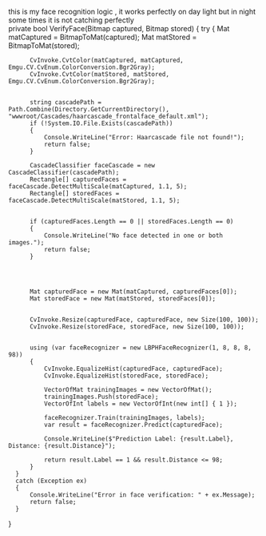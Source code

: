 this is my face recognition logic , it works perfectly on day light but in night some times it is not catching perfectly   
private bool VerifyFace(Bitmap captured, Bitmap stored)
  {
      try
      {
          Mat matCaptured = BitmapToMat(captured);
          Mat matStored = BitmapToMat(stored);


          CvInvoke.CvtColor(matCaptured, matCaptured, Emgu.CV.CvEnum.ColorConversion.Bgr2Gray);
          CvInvoke.CvtColor(matStored, matStored, Emgu.CV.CvEnum.ColorConversion.Bgr2Gray);


          string cascadePath = Path.Combine(Directory.GetCurrentDirectory(), "wwwroot/Cascades/haarcascade_frontalface_default.xml");
          if (!System.IO.File.Exists(cascadePath))
          {
              Console.WriteLine("Error: Haarcascade file not found!");
              return false;
          }

          CascadeClassifier faceCascade = new CascadeClassifier(cascadePath);
          Rectangle[] capturedFaces = faceCascade.DetectMultiScale(matCaptured, 1.1, 5);
          Rectangle[] storedFaces = faceCascade.DetectMultiScale(matStored, 1.1, 5);


          if (capturedFaces.Length == 0 || storedFaces.Length == 0)
          {
              Console.WriteLine("No face detected in one or both images.");
              return false;
          }




          Mat capturedFace = new Mat(matCaptured, capturedFaces[0]);
          Mat storedFace = new Mat(matStored, storedFaces[0]);


          CvInvoke.Resize(capturedFace, capturedFace, new Size(100, 100));
          CvInvoke.Resize(storedFace, storedFace, new Size(100, 100));


          using (var faceRecognizer = new LBPHFaceRecognizer(1, 8, 8, 8, 98))
          {
              CvInvoke.EqualizeHist(capturedFace, capturedFace);
              CvInvoke.EqualizeHist(storedFace, storedFace);

              VectorOfMat trainingImages = new VectorOfMat();
              trainingImages.Push(storedFace);
              VectorOfInt labels = new VectorOfInt(new int[] { 1 });

              faceRecognizer.Train(trainingImages, labels);
              var result = faceRecognizer.Predict(capturedFace);

              Console.WriteLine($"Prediction Label: {result.Label}, Distance: {result.Distance}");

              return result.Label == 1 && result.Distance <= 98;
          }
      }
      catch (Exception ex)
      {
          Console.WriteLine("Error in face verification: " + ex.Message);
          return false;
      }
  }
